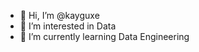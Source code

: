 - 👋 Hi, I’m @kayguxe
- 👀 I’m interested in Data
- 🌱 I’m currently learning Data Engineering


<!---
kayguxe/kayguxe is a ✨ special ✨ repository because its `README.md` (this file) appears on your GitHub profile.
You can click the Preview link to take a look at your changes.
--->

